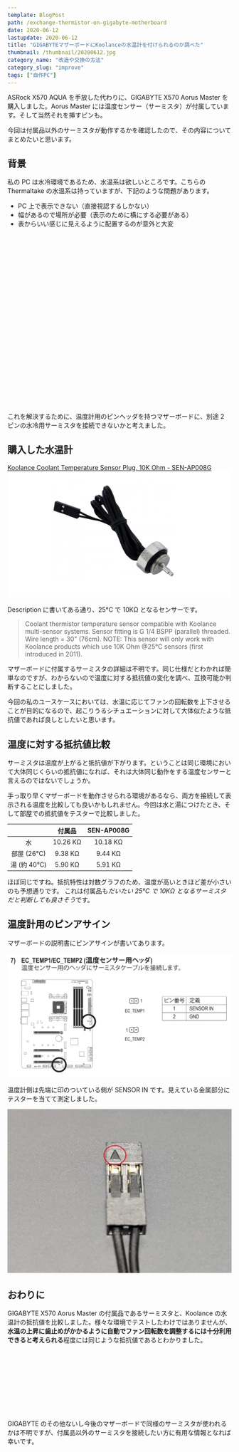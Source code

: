 ```yaml
---
template: BlogPost
path: /exchange-thermistor-on-gigabyte-motherboard
date: 2020-06-12
lastupdate: 2020-06-12
title: "GIGABYTEマザーボードにKoolanceの水温計を付けられるのか調べた"
thumbnail: /thumbnail/20200612.jpg
category_name: "改造や交換の方法"
category_slug: "improve"
tags: ["自作PC"]
---
```


ASRock X570 AQUA を手放した代わりに、GIGABYTE X570 Aorus Master を購入しました。Aorus Master には温度センサー（サーミスタ）が付属しています。そして当然それを挿すピンも。

今回は付属品以外のサーミスタが動作するかを確認したので、その内容についてまとめたいと思います。

## 背景

私の PC は水冷環境であるため、水温系は欲しいところです。こちらの Thermaltake の水温系は持っていますが、下記のような問題があります。

- PC 上で表示できない（直接視認するしかない）
- 幅があるので場所が必要（表示のために横にする必要がある）
- 表からいい感じに見えるように配置するのが意外と大変

<div class="iframely-embed"><div class="iframely-responsive" style="padding-bottom: 52.5%; padding-top: 120px;"><a href="https://www.amazon.co.jp/Thermaltake-Pacific-Temperature-CL-W151-CU00BL-%25E6%25B6%25B2%25E4%25BD%2593%25E5%2586%25B7%25E5%258D%25B4%25E5%2599%25A8%25E7%2594%25A8%25E3%2583%2587%25E3%2582%25B8%25E3%2582%25BF%25E3%2583%25AB%25E3%2583%2587%25E3%2582%25A3%25E3%2582%25B9%25E3%2583%2597%25E3%2583%25AC%25E3%2582%25A4/dp/B074DQGK7C" data-iframely-url="//cdn.iframe.ly/Etv2D9Z?iframe=card-small&omit_script=1"></a></div></div>

これを解決するために、温度計用のピンヘッダを持つマザーボードに、別途 2 ピンの水冷用サーミスタを接続できないかと考えました。

## 購入した水温計

[Koolance Coolant Temperature Sensor Plug, 10K Ohm - SEN-AP008G](https://koolance.com/coolant-temperature-sensor-plug-10k-ohm)
![](./01.jpg)

Description に書いてある通り、25°C で 10KΩ となるセンサーです。

> Coolant thermistor temperature sensor compatible with Koolance multi-sensor systems. Sensor fitting is G 1/4 BSPP (parallel) threaded. Wire length = 30" (76cm). NOTE: This sensor will only work with Koolance products which use 10K Ohm @25°C sensors (first introduced in 2011).

マザーボードに付属するサーミスタの詳細は不明です。同じ仕様だとわかれば簡単なのですが、わからないので温度に対する抵抗値の変化を調べ、互換可能か判断することにしました。

今回の私のユースケースにおいては、水温に応じてファンの回転数を上下させることが目的になるので、起こりうるシチュエーションに対して大体似たような抵抗値であれば良しとしたいと思います。

## 温度に対する抵抗値比較

サーミスタは温度が上がると抵抗値が下がります。ということは同じ環境において大体同じくらいの抵抗値になれば、それは大体同じ動作をする温度センサーと言えるのではないでしょうか。

手っ取り早くマザーボードを動作させられる環境があるなら、両方を接続して表示される温度を比較しても良いかもしれません。今回は水と湯につけたとき、そして部屋での抵抗値をテスターで比較しました。

|             |  付属品  | SEN-AP008G |
| :---------: | :------: | :--------: |
|     水      | 10.26 KΩ |  10.18 KΩ  |
| 部屋 (26℃)  | 9.38 KΩ  |  9.44 KΩ   |
| 湯 (約 40℃) | 5.90 KΩ  |  5.91 KΩ   |

ほぼ同じですね。抵抗特性は対数グラフのため、温度が高いときほど差が小さいのも予想通りです。
これは付属品も*だいたい 25°C で 10KΩ となるサーミスタだと判断しても良さそう*です。

## 温度計用のピンアサイン

マザーボードの説明書にピンアサインが書いてあります。

![](./02.png)

温度計側は先端に印のついている側が SENSOR IN です。見えている金属部分にテスターを当てて測定しました。

![](./03.jpg)

## おわりに

GIGABYTE X570 Aorus Master の付属品であるサーミスタと、Koolance の水温計の抵抗値を比較しました。様々な環境でテストしたわけではありませんが、**水温の上昇に歯止めがかかるように自動でファン回転数を調整するには十分利用できると考えられる**程度には同じような抵抗値であるとわかりました。

<div class="iframely-embed"><div class="iframely-responsive" style="height: 140px; padding-bottom: 0;"><a href="https://www.amazon.co.jp/GIGABYTE-X570-AORUS-MASTER-X570%25E3%2583%2581%25E3%2583%2583%25E3%2583%2597%25E3%2582%25BB%25E3%2583%2583%25E3%2583%2588%25E6%2590%25AD%25E8%25BC%2589/dp/B07SSM6CLC" data-iframely-url="//cdn.iframe.ly/sHo05Fg?iframe=card-small&omit_script=1"></a></div></div>

GIGABYTE のその他ないし今後のマザーボードで同様のサーミスタが使われるかは不明ですが、付属品以外のサーミスタを接続したい方に有用な情報となれば幸いです。
